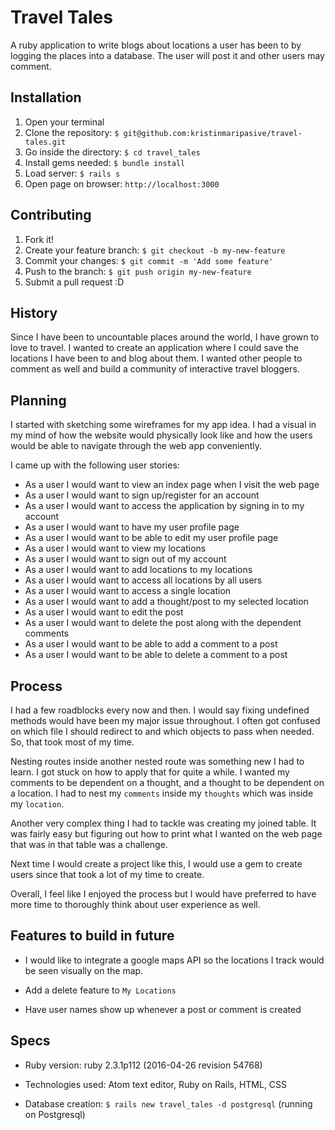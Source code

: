 # Travel Tales
A ruby application to write blogs about locations a user has been to by logging the places into a database. The user will post it and other users may comment.

## Installation
1. Open your terminal
2. Clone the repository: `$ git@github.com:kristinmaripasive/travel-tales.git`
3. Go inside the directory: `$ cd travel_tales`
4. Install gems needed: `$ bundle install`
5. Load server: `$ rails s`
6. Open page on browser: `http://localhost:3000`

## Contributing
1. Fork it!
2. Create your feature branch: `$ git checkout -b my-new-feature`
3. Commit your changes: `$ git commit -m 'Add some feature'`
4. Push to the branch: `$ git push origin my-new-feature`
5. Submit a pull request :D

## History
Since I have been to uncountable places around the world, I have grown to love to travel. I wanted to create an application where I could save the locations I have been to and blog about them. I wanted other people to comment as well and build a community of interactive travel bloggers.

## Planning
I started with sketching some wireframes for my app idea. I had a visual in my mind of how the website would physically look like and how the users would be able to navigate through the web app conveniently.

I came up with the following user stories:

- As a user I would want to view an index page when I visit the web page
- As a user I would want to sign up/register for an account
- As a user I would want to access the application by signing in to my account
- As a user I would want to have my user profile page
- As a user I would want to be able to edit my user profile page
- As a user I would want to view my locations
- As a user I would want to sign out of my account
- As a user I would want to add locations to my locations
- As a user I would want to access all locations by all users
- As a user I would want to access a single location
- As a user I would want to add a thought/post to my selected location
- As a user I would want to edit the post
- As a user I would want to delete the post along with the dependent comments
- As a user I would want to be able to add a comment to a post
- As a user I would want to be able to delete a comment to a post

## Process
I had a few roadblocks every now and then. I would say fixing undefined methods would have been my major issue throughout. I often got confused on which file I should redirect to and which objects to pass when needed. So, that took most of my time.

Nesting routes inside another nested route was something new I had to learn. I got stuck on how to apply that for quite a while. I wanted my comments to be dependent on a thought, and a thought to be dependent on a location. I had to nest my `comments` inside my `thoughts` which was inside my `location`.

Another very complex thing I had to tackle was creating my joined table. It was fairly easy but figuring out how to print what I wanted on the web page that was in that table was a challenge.

Next time I would create a project like this, I would use a gem to create users since that took a lot of my time to create.

Overall, I feel like I enjoyed the process but I would have preferred to have more time to thoroughly think about user experience as well.

## Features to build in future
- I would like to integrate a google maps API so the locations I track would be seen visually on the map.

- Add a delete feature to `My Locations`

- Have user names show up whenever a post or comment is created

## Specs
* Ruby version: ruby 2.3.1p112 (2016-04-26 revision 54768)

* Technologies used: Atom text editor, Ruby on Rails, HTML, CSS

* Database creation: `$ rails new travel_tales -d postgresql` (running on Postgresql)
